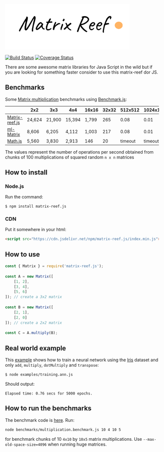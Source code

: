<img src="https://github.com/doleron/matrix-reef.js/blob/master/images/matrix-reef.js-logo.png?raw=true" height="150">

[![Build Status](https://travis-ci.com/doleron/matrix-reef.js.svg?branch=master)](https://travis-ci.com/doleron/matrix-reef.js)
[![Coverage Status](https://coveralls.io/repos/github/doleron/matrix-reef.js/badge.svg?branch=master&service=github)](https://coveralls.io/github/doleron/matrix-reef.js?branch=master)

There are some awesome matrix libraries for Java Script in the wild but if you are looking for something faster consider to use this matrix-reef dor JS.

## Benchmarks

Some [Matrix multiplication](https://en.wikipedia.org/wiki/Matrix_multiplication) benchmarks using [Benchmark.js](https://github.com/bestiejs/benchmark.js):

|                                                   |     2x2     |     3x3     |     4x4     |    16x16    |    32x32    |   512x512   |  1024x1024  |
|-------------|-------------|-------------|-------------|-------------|-------------|-------------|-------------|
|[Matrix-reef.js](https://github.com/doleron/matrix-reef.js)    |    24,624   |   21,900     |   15,394    |   1,799    |    265     |    0.08    |    0.01     |
|[ml-Matrix](https://github.com/mljs/matrix)        |     8,606   |   6,205       |  4,112     |    1,003   |    217    |   0.08     |     0.01        |
|[Math.js](https://github.com/josdejong/mathjs)     |    5,560   |   3,830      |    2,913     |    146     |     20  |    timeout   |   timeout   |

The values represent the number of operations per second obtained from chunks of 100 multiplications of squared random `n x n` matrices

## How to install

### Node.js
Run the command:
```bash
$ npm install matrix-reef.js
```

### CDN
Put it somewhere in your html:
```html
<script src="https://cdn.jsdelivr.net/npm/matrix-reef.js/index.min.js"></script>

```
## How to use

```javascript
const { Matrix } = require('matrix-reef.js');

const A = new Matrix([
    [1, 2], 
    [3, 4], 
    [5, 6]
]); // create a 3x2 matrix

const B = new Matrix([
    [2, 1], 
    [2, 0]
]); // create a 2x2 matrix

const C = A.multiply(B);
```
## Real world example

This [example](https://github.com/doleron/matrix-k/blob/master/example/training.ann.js) shows how to train a neural network using the [Iris](https://archive.ics.uci.edu/ml/datasets/iris) dataset and only `add`, `multiply`, `dotMultiply` and `transpose`:

```bash
$ node examples/training.ann.js 
```
Should output:
```
Elapsed time: 0.76 secs for 5000 epochs.
```

## How to run the benchmarks

The benchmark code is [here](https://github.com/doleron/matrix-reef.js/blob/master/benchmarks/multiplication.benchmark.js).
Run:
```bash
node benchmarks/multiplication.benchmark.js 10 4 10 5
```
for benchmark chunks of 10 `4x10` by `10x5` matrix multiplications. Use `--max-old-space-size=4096` when running huge matrices. 
